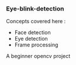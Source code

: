 ### Eye-blink-detection
Concepts covered here :
<ul>
<li>Face detection</li>
<li>Eye detection</li>
<li>Frame processing</li>
</ul>
A beginner opencv project


